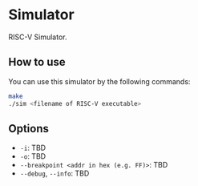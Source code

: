 # Simulator

RISC-V Simulator.

## How to use

You can use this simulator by the following commands:

```sh
make
./sim <filename of RISC-V executable>
```

## Options

- `-i`: TBD
- `-o`: TBD
- `--breakpoint <addr in hex (e.g. FF)>`: TBD
- `--debug`, `--info`: TBD

